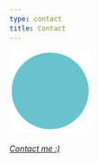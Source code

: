 ```yaml
---
type: contact
title: Contact
---
```


<div style="align: center; margin-bottom:4%;">
<img src="/images/send140px.gif" alt="email" >
</div>

<address style="align: center; margin-top:4%;">
<a href="mailto:sandra.m.revilla@gmail.com">Contact me :)</a>
</address>
